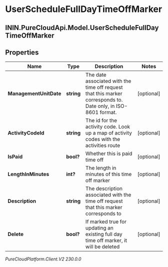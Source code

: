 # UserScheduleFullDayTimeOffMarker

## ININ.PureCloudApi.Model.UserScheduleFullDayTimeOffMarker

## Properties

|Name | Type | Description | Notes|
|------------ | ------------- | ------------- | -------------|
| **ManagementUnitDate** | **string** | The date associated with the time off request that this marker corresponds to.  Date only, in ISO-8601 format. | [optional] |
| **ActivityCodeId** | **string** | The id for the activity code.  Look up a map of activity codes with the activities route | [optional] |
| **IsPaid** | **bool?** | Whether this is paid time off | [optional] |
| **LengthInMinutes** | **int?** | The length in minutes of this time off marker | [optional] |
| **Description** | **string** | The description associated with the time off request that this marker corresponds to | [optional] |
| **Delete** | **bool?** | If marked true for updating an existing full day time off marker, it will be deleted | [optional] |



_PureCloudPlatform.Client.V2 230.0.0_
